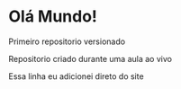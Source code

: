# Olá Mundo!
 Primeiro repositorio versionado 

Repositorio criado durante uma aula ao vivo

Essa linha eu adicionei direto do site 

